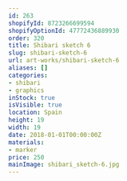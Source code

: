 ```yaml
---
id: 263
shopifyId: 8723266699594
shopifyOptionId: 47772436889930
order: 320
title: Shibari sketch 6
slug: shibari-sketch-6
url: art-works/shibari-sketch-6
aliases: []
categories:
- shibari
- graphics
inStock: true
isVisible: true
location: Spain
height: 19
width: 19
date: 2018-01-01T00:00:00Z
materials:
- marker
price: 250
mainImage: shibari_sketch-6.jpg
---
```

